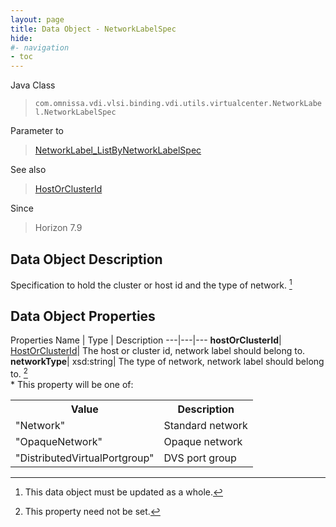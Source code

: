 ```yaml
---
layout: page
title: Data Object - NetworkLabelSpec
hide:
#- navigation
- toc
---
```






Java Class
> `com.omnissa.vdi.vlsi.binding.vdi.utils.virtualcenter.NetworkLabel.NetworkLabelSpec`

Parameter to
> [NetworkLabel_ListByNetworkLabelSpec](vdi.utils.virtualcenter.NetworkLabel.md#listByNetworkLabelSpec)

See also
> [HostOrClusterId](vdi.entity.HostOrClusterId.md)

Since
> Horizon 7.9


## Data Object Description

Specification to hold the cluster or host id and the type of network.
 [^167]



## Data Object Properties
Properties
Name |  Type |  Description
---|---|---
**hostOrClusterId**| [HostOrClusterId](vdi.entity.HostOrClusterId.md)|  The host or cluster id, network label should belong to.
**networkType**|  xsd:string|  The type of network, network label should belong to. [^1] <br>* This property will be one of:<br><table><tr><th>Value</th><th>Description</th></tr><tr><td>"Network"</td><td>Standard network</td></tr><tr><td>"OpaqueNetwork"</td><td>Opaque network</td></tr><tr><td>"DistributedVirtualPortgroup"</td><td>DVS port group</td></tr></table>


 


[^1]: This property need not be set.
[^167]: This data object must be updated as a whole.